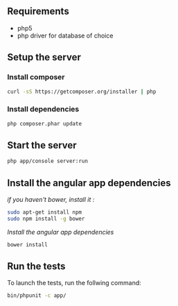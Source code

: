 ## Requirements

* php5
* php driver for database of choice

## Setup the server

### Install composer
```bash
curl -sS https://getcomposer.org/installer | php
```

### Install dependencies

```bash
php composer.phar update
```

## Start the server

```bash
php app/console server:run
```

## Install the angular app dependencies

*if you haven't bower, install it :*
```bash
sudo apt-get install npm
sudo npm install -g bower
```

*Install the angular app dependencies*
```bash
bower install
```

## Run the tests
To launch the tests, run the follwing command:

```bash
bin/phpunit -c app/
```
